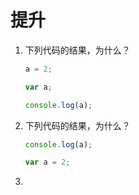 # 提升

1. 下列代码的结果，为什么？

   ```javascript
   a = 2;
   
   var a;
   
   console.log(a);
   ```

2. 下列代码的结果，为什么？

   ```javascript
   console.log(a);
   
   var a = 2;
   ```

3. 